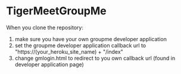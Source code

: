 # TigerMeetGroupMe
When you clone the repository:
1. make sure you have your own groupme developer application
2. set the groupme developer application callback url to "https://(your_heroku_site_name) + "/index"
3. change gmlogin.html to redirect to you own callback url (found in developer application page)
